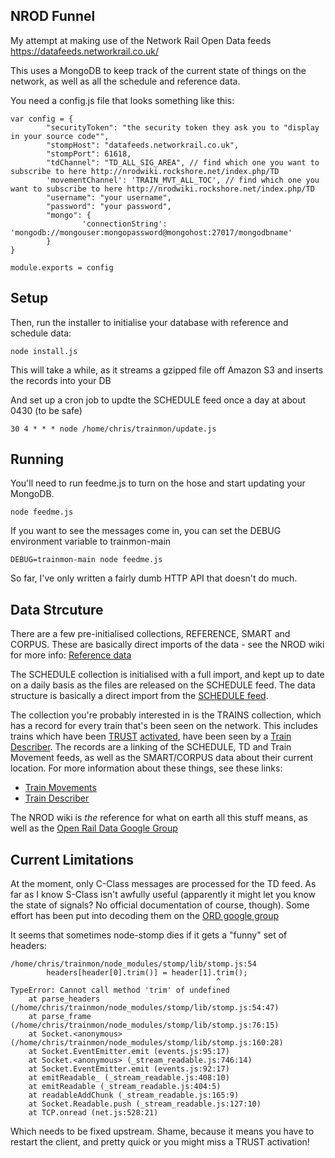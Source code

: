 NROD Funnel
-----------

My attempt at making use of the Network Rail Open Data feeds https://datafeeds.networkrail.co.uk/

This uses a MongoDB to keep track of the current state of things on the network, as well as all the schedule and reference data.

You need a config.js file that looks something like this:

	var config = {
	        "securityToken": "the security token they ask you to "display in your source code"",
	        "stompHost": "datafeeds.networkrail.co.uk",
	        "stompPort": 61618,
	        "tdChannel": "TD_ALL_SIG_AREA", // find which one you want to subscribe to here http://nrodwiki.rockshore.net/index.php/TD
	        'movementChannel': 'TRAIN_MVT_ALL_TOC', // find which one you want to subscribe to here http://nrodwiki.rockshore.net/index.php/TD
	        "username": "your username",
	        "password": "your password",
	        "mongo": {
	                'connectionString': 'mongodb://mongouser:mongopassword@mongohost:27017/mongodbname'
	        }
	}

	module.exports = config

Setup
----

Then, run the installer to initialise your database with reference and schedule data:

	node install.js

This will take a while, as it streams a gzipped file off Amazon S3 and inserts the records into your DB

And set up a cron job to updte the SCHEDULE feed once a day at about 0430 (to be safe)

	30 4 * * * node /home/chris/trainmon/update.js

Running
-------

You'll need to run feedme.js to turn on the hose and start updating your MongoDB.

	node feedme.js

If you want to see the messages come in, you can set the DEBUG environment variable to trainmon-main

	DEBUG=trainmon-main node feedme.js

So far, I've only written a fairly dumb HTTP API that doesn't do much.  

Data Strcuture
--------------

There are a few pre-initialised collections, REFERENCE, SMART and CORPUS.  These are basically direct imports of the data - see the NROD 
wiki for more info: [Reference data](http://nrodwiki.rockshore.net/index.php/Reference_data)

The SCHEDULE collection is initialised with a full import, and kept up to date on a daily basis as the files are released on the 
SCHEDULE feed.  The data structure is basically a direct import from the [SCHEDULE 
feed](http://nrodwiki.rockshore.net/index.php/SCHEDULE).

The collection you're probably interested in is the TRAINS collection, which has a record for every train that's been seen on the 
network. This includes trains which have been [TRUST](http://en.wikipedia.org/wiki/TRUST) [activated](http://nrodwiki.rockshore.net/index.php/Train_Activation), have been 
seen by a [Train Describer](http://nrodwiki.rockshore.net/index.php/TD).  The records are a linking of the SCHEDULE, TD and Train 
Movement feeds, as well as the SMART/CORPUS data about their current location.  For more information about these things, see these links:

* [Train Movements](http://nrodwiki.rockshore.net/index.php/Train_Movements)
* [Train Describer](http://nrodwiki.rockshore.net/index.php/TD)

The NROD wiki is *the* reference for what on earth all this stuff means, as well as the [Open Rail Data Google Group](https://groups.google.com/forum/#!topic/openraildata-talk)

Current Limitations
-------------------

At the moment, only C-Class messages are processed for the TD feed.  As far as I know S-Class isn't awfully useful (apparently it might 
let you know the state of signals? No official documentation of course, though).  Some effort has been put into decoding them on the 
[ORD google group](https://groups.google.com/forum/#!topic/openraildata-talk/Y1_5Bu6sb1w)

It seems that sometimes node-stomp dies if it gets a "funny" set of headers:

	/home/chris/trainmon/node_modules/stomp/lib/stomp.js:54
			headers[header[0].trim()] = header[1].trim();
												  ^
	TypeError: Cannot call method 'trim' of undefined
		at parse_headers (/home/chris/trainmon/node_modules/stomp/lib/stomp.js:54:47)
		at parse_frame (/home/chris/trainmon/node_modules/stomp/lib/stomp.js:76:15)
		at Socket.<anonymous> (/home/chris/trainmon/node_modules/stomp/lib/stomp.js:160:28)
		at Socket.EventEmitter.emit (events.js:95:17)
		at Socket.<anonymous> (_stream_readable.js:746:14)
		at Socket.EventEmitter.emit (events.js:92:17)
		at emitReadable_ (_stream_readable.js:408:10)
		at emitReadable (_stream_readable.js:404:5)
		at readableAddChunk (_stream_readable.js:165:9)
		at Socket.Readable.push (_stream_readable.js:127:10)
		at TCP.onread (net.js:528:21)


Which needs to be fixed upstream.  Shame, because it means you have to restart the client, and pretty quick or you might miss a TRUST 
activation!  
